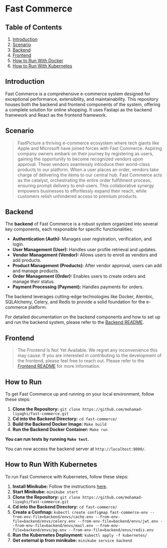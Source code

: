 # Fast Commerce

## Table of Contents
1. [Introduction](#introduction)
2. [Scenario](#scenario)
3. [Backend](#backend)
4. [Frontend](#frontend)
5. [How to Run With Docker](#how-to-run)
6. [How to Run With Kubernetes](#how-to-run-with-kubernetes)

## Introduction
Fast Commerce is a comprehensive e-commerce system designed for exceptional performance, extensibility, and maintainability. This repository houses both the backend and frontend components of the system, offering a complete solution for online shopping.
It uses Fastapi as the backend framework and React as the frontend framework.

## Scenario
> FastPicture a thriving e-commerce ecosystem where tech giants like Apple and Microsoft have joined forces with Fast Commerce. Aspiring company owners embark on their journey by registering as users, gaining the opportunity to become recognized vendors upon approval. These vendors seamlessly introduce their world-class products to our platform. When a user places an order, vendors take charge of delivering the items to our central hub. Fast Commerce acts as the catalyst, orchestrating the entire order fulfillment process, ensuring prompt delivery to end-users. This collaborative synergy empowers businesses to effortlessly expand their reach, while customers relish unhindered access to premium products.

## Backend
The **backend** of Fast Commerce is a robust system organized into several key components, each responsible for specific functionalities:

- **Authentication (Auth):** Manages user registration, verification, and login.
- **User Management (User):** Handles user profile retrieval and updates.
- **Vendor Management (Vendor):** Allows users to enroll as vendors and add products.
- **Product Management (Products):** After vendor approval, users can add and manage products.
- **Order Management (Order):** Enables users to create orders and manage their status.
- **Payment Processing (Payment):** Handles payments for orders.

The backend leverages cutting-edge technologies like Docker, Alembic, SQLAlchemy, Celery, and Redis to provide a solid foundation for the e-commerce platform.

For detailed documentation on the backend components and how to set up and run the backend system, please refer to the [Backend README](backend/README.md).

## Frontend

> The Frontend Is Not Yet Available. We regret any inconvenience this may cause. If you are interested in contributing to the development of the frontend, please feel free to reach out.
Please refer to the [Frontend README](frontend/README.md) for more information.

## How to Run
To get Fast Commerce up and running on your local environment, follow these steps:

1. **Clone the Repository:** `git clone https://github.com/mohamad-liyaghi/fast-commerce.git`
2. **Cd into the Backend Directory:** `cd fast-commerce/`
3. **Build the Backend Docker Image:** `Make build`
4. **Run the Backend Docker Container:** `Make run`

**You can run tests by running `Make test`.**


You can now access the backend server at `http://localhost:8000/`.

## How to Run With Kubernetes
To run Fast Commerce with Kubernetes, follow these steps:

1. **Install Minikube:** Follow the instructions [here](https://minikube.sigs.k8s.io/docs/start/).
2. **Start Minikube:** `minikube start`
3. **Clone the Repository:** `git clone https://github.com/mohamad-liyaghi/fast-commerce.git`
4. **Cd into the Backend Directory:** `cd fast-commerce/`
5. **Create a Confmap:** `kubectl create configmap fast-commerce-env --from-env-file=backend/envs/cache.env --from-env-file=backend/envs/celery.env --from-env-file=backend/envs/jwt.env --from-env-file=backend/envs/mail.env --from-env-file=backend/envs/pg.env --from-env-file=backend/envs/redis.env`
6. **Run the Kubernetes Deployment:** `kubectl apply -f kubernetes/`
7. **Get external ip from minikube:** `minikube service backend`

